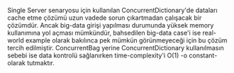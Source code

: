 Single Server senaryosu için kullanılan ConcurrentDictionary'de dataları cache etme çözümü uzun vadede sorun çıkartmadan çalışacak bir çözümdür. Ancak big-data girişi yapılması durumunda yüksek memory kullanımına yol açması mümkündür, bahsedilen big-data case'i ise real-world example olarak bakılınca pek mümkün görünmeyeceği için bu çözüm tercih edilmiştir. ConcurrentBag yerine ConcurrentDictionary kullanılmasın sebebi ise data kontrolü sağlanırken time-complexity'i O(1) -o constant- olarak tutmaktır.
